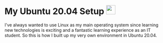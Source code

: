 # My Ubuntu 20.04 Setup <img src="https://brandslogos.com/wp-content/uploads/images/ubuntu-logo.png" width="30">

I've always wanted to use Linux as my main operating system since learning new technologies is exciting and a fantastic learning experience as an IT student. So this is how I built up my very own environment in Ubuntu 20.04.